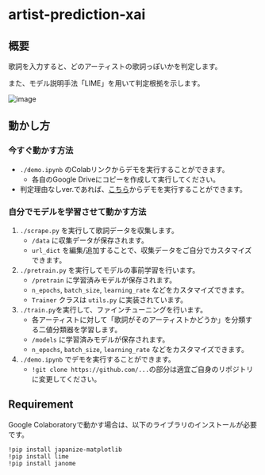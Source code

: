 # artist-prediction-xai

## 概要

歌詞を入力すると、どのアーティストの歌詞っぽいかを判定します。

また、モデル説明手法「LIME」を用いて判定根拠を示します。

![image](https://github.com/matsuda-tkm/artist-prediction-xai/assets/101240248/5ad6c0cd-ecb6-4f22-9be9-23fc544d468b)

## 動かし方

### 今すぐ動かす方法
- `./demo.ipynb` のColabリンクからデモを実行することができます。
    - 各自のGoogle Driveにコピーを作成して実行してください。
- 判定理由なしver.であれば、[こちら](https://artist-prediction.streamlit.app/)からデモを実行することができます。

### 自分でモデルを学習させて動かす方法

1. `./scrape.py` を実行して歌詞データを収集します。
    - `/data` に収集データが保存されます。
    - `url_dict` を編集/追加することで、収集データをご自分でカスタマイズできます。
1. `./pretrain.py` を実行してモデルの事前学習を行います。
    - `/pretrain` に学習済みモデルが保存されます。
    - `n_epochs`, `batch_size`, `learning_rate` などをカスタマイズできます。
    - `Trainer` クラスは `utils.py` に実装されています。
1. `./train.py`を実行して、ファインチューニングを行います。
    - 各アーティストに対して「歌詞がそのアーティストかどうか」を分類する二値分類器を学習します。
    - `/models` に学習済みモデルが保存されます。
    - `n_epochs`, `batch_size`, `learning_rate` などをカスタマイズできます。
1. `./demo.ipynb` でデモを実行することができます。 
    - `!git clone https://github.com/...`の部分は適宜ご自身のリポジトリに変更してください。

## Requirement
Google Colaboratoryで動かす場合は、以下のライブラリのインストールが必要です。
```
!pip install japanize-matplotlib
!pip install lime
!pip install janome
```